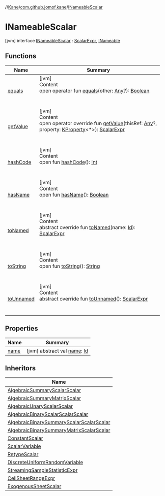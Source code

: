 //[Kane](../../index.md)/[com.github.jomof.kane](../index.md)/[INameableScalar](index.md)



# INameableScalar  
 [jvm] interface [INameableScalar](index.md) : [ScalarExpr](../-scalar-expr/index.md), [INameable](../-i-nameable/index.md)   


## Functions  
  
|  Name|  Summary| 
|---|---|
| <a name="kotlin/Any/equals/#kotlin.Any?/PointingToDeclaration/"></a>[equals](../../com.github.jomof.kane.impl.visitor/-difference-visitor/index.md#%5Bkotlin%2FAny%2Fequals%2F%23kotlin.Any%3F%2FPointingToDeclaration%2F%5D%2FFunctions%2F-2050809013)| <a name="kotlin/Any/equals/#kotlin.Any?/PointingToDeclaration/"></a>[jvm]  <br>Content  <br>open operator fun [equals](../../com.github.jomof.kane.impl.visitor/-difference-visitor/index.md#%5Bkotlin%2FAny%2Fequals%2F%23kotlin.Any%3F%2FPointingToDeclaration%2F%5D%2FFunctions%2F-2050809013)(other: [Any](https://kotlinlang.org/api/latest/jvm/stdlib/kotlin/-any/index.html)?): [Boolean](https://kotlinlang.org/api/latest/jvm/stdlib/kotlin/-boolean/index.html)  <br><br><br>
| <a name="com.github.jomof.kane/INameableScalar/getValue/#kotlin.Any?#kotlin.reflect.KProperty[*]/PointingToDeclaration/"></a>[getValue](get-value.md)| <a name="com.github.jomof.kane/INameableScalar/getValue/#kotlin.Any?#kotlin.reflect.KProperty[*]/PointingToDeclaration/"></a>[jvm]  <br>Content  <br>open operator override fun [getValue](get-value.md)(thisRef: [Any](https://kotlinlang.org/api/latest/jvm/stdlib/kotlin/-any/index.html)?, property: [KProperty](https://kotlinlang.org/api/latest/jvm/stdlib/kotlin.reflect/-k-property/index.html)<*>): [ScalarExpr](../-scalar-expr/index.md)  <br><br><br>
| <a name="kotlin/Any/hashCode/#/PointingToDeclaration/"></a>[hashCode](../../com.github.jomof.kane.impl.visitor/-difference-visitor/index.md#%5Bkotlin%2FAny%2FhashCode%2F%23%2FPointingToDeclaration%2F%5D%2FFunctions%2F-2050809013)| <a name="kotlin/Any/hashCode/#/PointingToDeclaration/"></a>[jvm]  <br>Content  <br>open fun [hashCode](../../com.github.jomof.kane.impl.visitor/-difference-visitor/index.md#%5Bkotlin%2FAny%2FhashCode%2F%23%2FPointingToDeclaration%2F%5D%2FFunctions%2F-2050809013)(): [Int](https://kotlinlang.org/api/latest/jvm/stdlib/kotlin/-int/index.html)  <br><br><br>
| <a name="com.github.jomof.kane/INameable/hasName/#/PointingToDeclaration/"></a>[hasName](../-i-nameable/has-name.md)| <a name="com.github.jomof.kane/INameable/hasName/#/PointingToDeclaration/"></a>[jvm]  <br>Content  <br>open fun [hasName](../-i-nameable/has-name.md)(): [Boolean](https://kotlinlang.org/api/latest/jvm/stdlib/kotlin/-boolean/index.html)  <br><br><br>
| <a name="com.github.jomof.kane/INameableScalar/toNamed/#kotlin.Any/PointingToDeclaration/"></a>[toNamed](to-named.md)| <a name="com.github.jomof.kane/INameableScalar/toNamed/#kotlin.Any/PointingToDeclaration/"></a>[jvm]  <br>Content  <br>abstract override fun [toNamed](to-named.md)(name: [Id](../../com.github.jomof.kane.impl/index.md#%5Bcom.github.jomof.kane.impl%2FId%2F%2F%2FPointingToDeclaration%2F%5D%2FClasslikes%2F-2050809013)): [ScalarExpr](../-scalar-expr/index.md)  <br><br><br>
| <a name="kotlin/Any/toString/#/PointingToDeclaration/"></a>[toString](../../com.github.jomof.kane.impl.visitor/-difference-visitor/index.md#%5Bkotlin%2FAny%2FtoString%2F%23%2FPointingToDeclaration%2F%5D%2FFunctions%2F-2050809013)| <a name="kotlin/Any/toString/#/PointingToDeclaration/"></a>[jvm]  <br>Content  <br>open fun [toString](../../com.github.jomof.kane.impl.visitor/-difference-visitor/index.md#%5Bkotlin%2FAny%2FtoString%2F%23%2FPointingToDeclaration%2F%5D%2FFunctions%2F-2050809013)(): [String](https://kotlinlang.org/api/latest/jvm/stdlib/kotlin/-string/index.html)  <br><br><br>
| <a name="com.github.jomof.kane/INameableScalar/toUnnamed/#/PointingToDeclaration/"></a>[toUnnamed](to-unnamed.md)| <a name="com.github.jomof.kane/INameableScalar/toUnnamed/#/PointingToDeclaration/"></a>[jvm]  <br>Content  <br>abstract override fun [toUnnamed](to-unnamed.md)(): [ScalarExpr](../-scalar-expr/index.md)  <br><br><br>


## Properties  
  
|  Name|  Summary| 
|---|---|
| <a name="com.github.jomof.kane/INameableScalar/name/#/PointingToDeclaration/"></a>[name](index.md#%5Bcom.github.jomof.kane%2FINameableScalar%2Fname%2F%23%2FPointingToDeclaration%2F%5D%2FProperties%2F-2050809013)| <a name="com.github.jomof.kane/INameableScalar/name/#/PointingToDeclaration/"></a> [jvm] abstract val [name](index.md#%5Bcom.github.jomof.kane%2FINameableScalar%2Fname%2F%23%2FPointingToDeclaration%2F%5D%2FProperties%2F-2050809013): [Id](../../com.github.jomof.kane.impl/index.md#%5Bcom.github.jomof.kane.impl%2FId%2F%2F%2FPointingToDeclaration%2F%5D%2FClasslikes%2F-2050809013)   <br>


## Inheritors  
  
|  Name| 
|---|
| <a name="com.github.jomof.kane/AlgebraicSummaryScalarScalar///PointingToDeclaration/"></a>[AlgebraicSummaryScalarScalar](../-algebraic-summary-scalar-scalar/index.md)
| <a name="com.github.jomof.kane/AlgebraicSummaryMatrixScalar///PointingToDeclaration/"></a>[AlgebraicSummaryMatrixScalar](../-algebraic-summary-matrix-scalar/index.md)
| <a name="com.github.jomof.kane/AlgebraicUnaryScalarScalar///PointingToDeclaration/"></a>[AlgebraicUnaryScalarScalar](../-algebraic-unary-scalar-scalar/index.md)
| <a name="com.github.jomof.kane/AlgebraicBinaryScalarScalarScalar///PointingToDeclaration/"></a>[AlgebraicBinaryScalarScalarScalar](../-algebraic-binary-scalar-scalar-scalar/index.md)
| <a name="com.github.jomof.kane/AlgebraicBinarySummaryScalarScalarScalar///PointingToDeclaration/"></a>[AlgebraicBinarySummaryScalarScalarScalar](../-algebraic-binary-summary-scalar-scalar-scalar/index.md)
| <a name="com.github.jomof.kane/AlgebraicBinarySummaryMatrixScalarScalar///PointingToDeclaration/"></a>[AlgebraicBinarySummaryMatrixScalarScalar](../-algebraic-binary-summary-matrix-scalar-scalar/index.md)
| <a name="com.github.jomof.kane.impl/ConstantScalar///PointingToDeclaration/"></a>[ConstantScalar](../../com.github.jomof.kane.impl/-constant-scalar/index.md)
| <a name="com.github.jomof.kane.impl/ScalarVariable///PointingToDeclaration/"></a>[ScalarVariable](../../com.github.jomof.kane.impl/-scalar-variable/index.md)
| <a name="com.github.jomof.kane.impl/RetypeScalar///PointingToDeclaration/"></a>[RetypeScalar](../../com.github.jomof.kane.impl/-retype-scalar/index.md)
| <a name="com.github.jomof.kane.impl/DiscreteUniformRandomVariable///PointingToDeclaration/"></a>[DiscreteUniformRandomVariable](../../com.github.jomof.kane.impl/-discrete-uniform-random-variable/index.md)
| <a name="com.github.jomof.kane.impl/StreamingSampleStatisticExpr///PointingToDeclaration/"></a>[StreamingSampleStatisticExpr](../../com.github.jomof.kane.impl/-streaming-sample-statistic-expr/index.md)
| <a name="com.github.jomof.kane.impl.sheet/CellSheetRangeExpr///PointingToDeclaration/"></a>[CellSheetRangeExpr](../../com.github.jomof.kane.impl.sheet/-cell-sheet-range-expr/index.md)
| <a name="com.github.jomof.kane.impl.sheet/ExogenousSheetScalar///PointingToDeclaration/"></a>[ExogenousSheetScalar](../../com.github.jomof.kane.impl.sheet/-exogenous-sheet-scalar/index.md)

